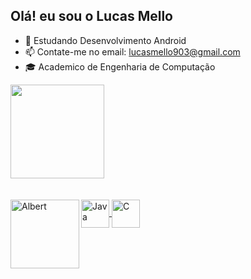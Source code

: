 ## Olá! eu sou o Lucas Mello

- 📱  Estudando Desenvolvimento Android
- 📫 Contate-me no email: lucasmello903@gmail.com
- 🎓 Academico de Engenharia de Computação

</div>
  <a href="https://github.com/lucasmello903">
  <img height="150em" src="https://github-readme-stats.vercel.app/api?username=lucasmello903&show_icons=true&theme=synthwave&include_all_commits=true&count_private=true"/>
    </div>
  
<div style="display: inline_block"><br>
  <div style="display: inline_block"><br>
  <img align="center" alt="Java" height="45" width="45" src="https://cdn.jsdelivr.net/gh/devicons/devicon/icons/java/java-original.svg" />
  <img align="center" alt="C" height="45" width="45" src="https://cdn.jsdelivr.net/gh/devicons/devicon/icons/c/c-original.svg" />
  <img align="left" alt="Albert" height="110" src="https://media.discordapp.net/attachments/915636794383532055/945814961991594044/7gLJ.gif">
  
   
    
  </div>
  
  

